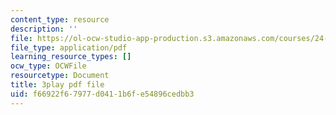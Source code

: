 ```yaml
---
content_type: resource
description: ''
file: https://ol-ocw-studio-app-production.s3.amazonaws.com/courses/24-908-creole-language-and-caribbean-identities-spring-2017/f66922f67977d0411b6fe54896cedbb3_vHflY7UBg70.pdf
file_type: application/pdf
learning_resource_types: []
ocw_type: OCWFile
resourcetype: Document
title: 3play pdf file
uid: f66922f6-7977-d041-1b6f-e54896cedbb3
---
```

